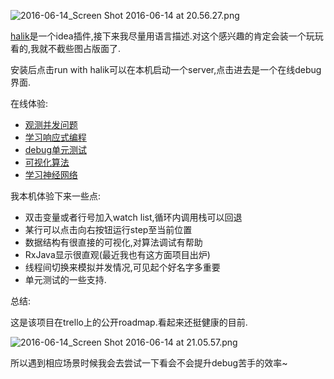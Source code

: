 ![2016-06-14_Screen Shot 2016-06-14 at 20.56.27.png](https://o4dyfn0ef.qnssl.com/image/2016-06-14_Screen%20Shot%202016-06-14%20at%2020.56.27.png?imageView2/2/h/180) 

[halik](https://meet.halik.io/homepage/)是一个idea插件,接下来我尽量用语言描述.对这个感兴趣的肯定会装一个玩玩看的,我就不截些图占版面了.   

安装后点击run with halik可以在本机启动一个server,点击进去是一个在线debug界面. 

在线体验: 

- [观测并发问题](https://preview.halik.io/browse/3471d7c0-5e0b-41c8-8699-53460fbd1e9b)  
- [学习响应式编程](https://preview.halik.io/browse/cb40724d-68ed-4e0e-889d-b91b51eadb47) 
- [debug单元测试](https://preview.halik.io/browse/b51407f3-14ca-41d0-868d-e9f4614c7e05#) 
- [可视化算法](https://preview.halik.io/browse/6cc6cb43-3e6a-4fb1-af3b-a3de5b1cea09)
- [学习神经网络](https://preview.halik.io/browse/899d5fb5-b334-44a9-811f-7a224ca968cf) 

我本机体验下来一些点: 

- 双击变量或者行号加入watch list,循环内调用栈可以回退
- 某行可以点击向右按钮运行step至当前位置
- 数据结构有很直接的可视化,对算法调试有帮助
- RxJava显示很直观(最近我也有这方面项目出炉) 
- 线程间切换来模拟并发情况,可见起个好名字多重要
- 单元测试的一些支持.

总结: 

这是该项目在trello上的公开roadmap.看起来还挺健康的目前. 

![2016-06-14_Screen Shot 2016-06-14 at 21.05.57.png](https://o4dyfn0ef.qnssl.com/image/2016-06-14_Screen%20Shot%202016-06-14%20at%2021.05.57.png?imageView2/2/h/400) 

所以遇到相应场景时候我会去尝试一下看会不会提升debug苦手的效率~ 



